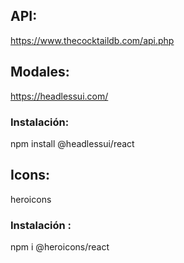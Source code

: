 ## API:
  https://www.thecocktaildb.com/api.php

## Modales:
  https://headlessui.com/

### Instalación:
  npm install @headlessui/react  

## Icons:
  heroicons

### Instalación :
  npm i @heroicons/react